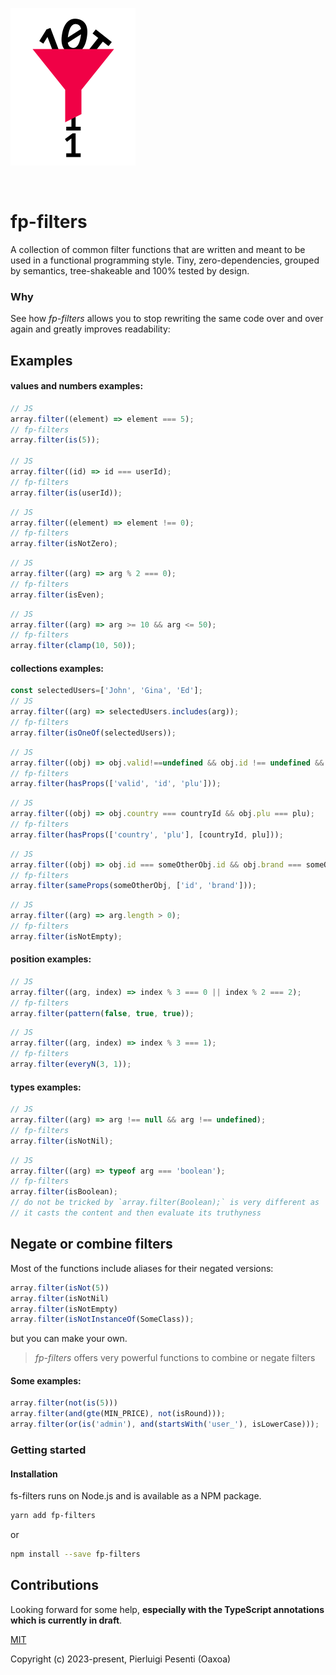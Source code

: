 <p><img src="./assets/logo.png" alt="" width="200" /></p>
<p><img src="https://github.com/oaxoa/fp-filters/actions/workflows/build.yml/badge.svg" alt="" /></p>


# fp-filters

A collection of common filter functions that are written and meant to be used in a functional programming style.
Tiny, zero-dependencies, grouped by semantics, tree-shakeable and 100% tested by design.

### Why

See how _fp-filters_ allows you to stop rewriting the same code over and over again and greatly improves readability:

## Examples

#### values and numbers examples:
```js
// JS
array.filter((element) => element === 5);
// fp-filters
array.filter(is(5));

// JS
array.filter((id) => id === userId);
// fp-filters
array.filter(is(userId));
```
```js
// JS
array.filter((element) => element !== 0);
// fp-filters
array.filter(isNotZero);
```
```js
// JS
array.filter((arg) => arg % 2 === 0);
// fp-filters
array.filter(isEven);
```
```js
// JS
array.filter((arg) => arg >= 10 && arg <= 50);
// fp-filters
array.filter(clamp(10, 50));
```

#### collections examples:
```js
const selectedUsers=['John', 'Gina', 'Ed'];
// JS
array.filter((arg) => selectedUsers.includes(arg));
// fp-filters
array.filter(isOneOf(selectedUsers));
```
```js
// JS
array.filter((obj) => obj.valid!==undefined && obj.id !== undefined && obj.plu !==undefined);
// fp-filters
array.filter(hasProps(['valid', 'id', 'plu']));
```
```js
// JS
array.filter((obj) => obj.country === countryId && obj.plu === plu);
// fp-filters
array.filter(hasProps(['country', 'plu'], [countryId, plu]));
```
```js
// JS
array.filter((obj) => obj.id === someOtherObj.id && obj.brand === someOtherObj.brand);
// fp-filters
array.filter(sameProps(someOtherObj, ['id', 'brand']));
```
```js
// JS
array.filter((arg) => arg.length > 0);
// fp-filters
array.filter(isNotEmpty);
```
#### position examples:
```js
// JS
array.filter((arg, index) => index % 3 === 0 || index % 2 === 2);
// fp-filters
array.filter(pattern(false, true, true));
```
```js
// JS
array.filter((arg, index) => index % 3 === 1);
// fp-filters
array.filter(everyN(3, 1));
```
#### types examples:

```js
// JS
array.filter((arg) => arg !== null && arg !== undefined);
// fp-filters
array.filter(isNotNil);
```
```js
// JS
array.filter((arg) => typeof arg === 'boolean');
// fp-filters
array.filter(isBoolean);
// do not be tricked by `array.filter(Boolean);` is very different as 
// it casts the content and then evaluate its truthyness
```

## Negate or combine filters

Most of the functions include aliases for their negated versions:

```js
array.filter(isNot(5))
array.filter(isNotNil)
array.filter(isNotEmpty)
array.filter(isNotInstanceOf(SomeClass));
```

but you can make your own.

> _fp-filters_ offers very powerful functions to combine or negate filters


#### Some examples:

```js
array.filter(not(is(5)))
array.filter(and(gte(MIN_PRICE), not(isRound)));
array.filter(or(is('admin'), and(startsWith('user_'), isLowerCase)));
```

### Getting started

#### Installation

fs-filters runs on Node.js and is available as a NPM package.

```bash
yarn add fp-filters
```
or
```bash
npm install --save fp-filters
```

## Contributions

Looking forward for some help, **especially with the TypeScript annotations which is currently in draft**.

[MIT](https://opensource.org/licenses/MIT)

Copyright (c) 2023-present, Pierluigi Pesenti (Oaxoa)